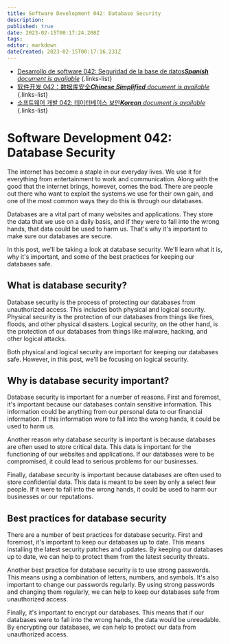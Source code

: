 ```yaml
---
title: Software Development 042: Database Security
description: 
published: true
date: 2023-02-15T00:17:24.208Z
tags: 
editor: markdown
dateCreated: 2023-02-15T00:17:16.231Z
---
```


- [Desarrollo de software 042: Seguridad de la base de datos***Spanish** document is available*](/es/Knowledge-base/Software-Development/Learning/software-development-042-database-security)
{.links-list}
- [软件开发 042：数据库安全***Chinese Simplified** document is available*](/zh/Knowledge-base/Software-Development/Learning/software-development-042-database-security)
{.links-list}
- [소프트웨어 개발 042: 데이터베이스 보안***Korean** document is available*](/ko/Knowledge-base/Software-Development/Learning/software-development-042-database-security)
{.links-list}


# Software Development 042: Database Security

The internet has become a staple in our everyday lives. We use it for everything from entertainment to work and communication. Along with the good that the internet brings, however, comes the bad. There are people out there who want to exploit the systems we use for their own gain, and one of the most common ways they do this is through our databases.

Databases are a vital part of many websites and applications. They store the data that we use on a daily basis, and if they were to fall into the wrong hands, that data could be used to harm us. That's why it's important to make sure our databases are secure.

In this post, we'll be taking a look at database security. We'll learn what it is, why it's important, and some of the best practices for keeping our databases safe.

## What is database security?

Database security is the process of protecting our databases from unauthorized access. This includes both physical and logical security. Physical security is the protection of our databases from things like fires, floods, and other physical disasters. Logical security, on the other hand, is the protection of our databases from things like malware, hacking, and other logical attacks.

Both physical and logical security are important for keeping our databases safe. However, in this post, we'll be focusing on logical security.

## Why is database security important?

Database security is important for a number of reasons. First and foremost, it's important because our databases contain sensitive information. This information could be anything from our personal data to our financial information. If this information were to fall into the wrong hands, it could be used to harm us.

Another reason why database security is important is because databases are often used to store critical data. This data is important for the functioning of our websites and applications. If our databases were to be compromised, it could lead to serious problems for our businesses.

Finally, database security is important because databases are often used to store confidential data. This data is meant to be seen by only a select few people. If it were to fall into the wrong hands, it could be used to harm our businesses or our reputations.

## Best practices for database security

There are a number of best practices for database security. First and foremost, it's important to keep our databases up to date. This means installing the latest security patches and updates. By keeping our databases up to date, we can help to protect them from the latest security threats.

Another best practice for database security is to use strong passwords. This means using a combination of letters, numbers, and symbols. It's also important to change our passwords regularly. By using strong passwords and changing them regularly, we can help to keep our databases safe from unauthorized access.

Finally, it's important to encrypt our databases. This means that if our databases were to fall into the wrong hands, the data would be unreadable. By encrypting our databases, we can help to protect our data from unauthorized access.
